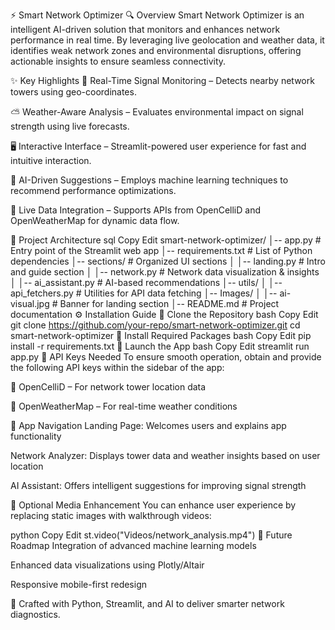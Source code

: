 ⚡ Smart Network Optimizer
🔍 Overview
Smart Network Optimizer is an intelligent AI-driven solution that monitors and enhances network performance in real time. By leveraging live geolocation and weather data, it identifies weak network zones and environmental disruptions, offering actionable insights to ensure seamless connectivity.

✨ Key Highlights
📡 Real-Time Signal Monitoring – Detects nearby network towers using geo-coordinates.

⛅ Weather-Aware Analysis – Evaluates environmental impact on signal strength using live forecasts.

🖥️ Interactive Interface – Streamlit-powered user experience for fast and intuitive interaction.

🤖 AI-Driven Suggestions – Employs machine learning techniques to recommend performance optimizations.

🔗 Live Data Integration – Supports APIs from OpenCelliD and OpenWeatherMap for dynamic data flow.

🧩 Project Architecture
sql
Copy
Edit
smart-network-optimizer/
│-- app.py                  # Entry point of the Streamlit web app
│-- requirements.txt        # List of Python dependencies
│-- sections/               # Organized UI sections
│   │-- landing.py          # Intro and guide section
│   │-- network.py          # Network data visualization & insights
│   │-- ai_assistant.py     # AI-based recommendations
│-- utils/
│   │-- api_fetchers.py     # Utilities for API data fetching
│-- Images/
│   │-- ai-visual.jpg       # Banner for landing section
│-- README.md               # Project documentation
⚙️ Installation Guide
🔽 Clone the Repository
bash
Copy
Edit
git clone https://github.com/your-repo/smart-network-optimizer.git
cd smart-network-optimizer
🧪 Install Required Packages
bash
Copy
Edit
pip install -r requirements.txt
🚀 Launch the App
bash
Copy
Edit
streamlit run app.py
🔐 API Keys Needed
To ensure smooth operation, obtain and provide the following API keys within the sidebar of the app:

🔑 OpenCelliD – For network tower location data

🔑 OpenWeatherMap – For real-time weather conditions

🧭 App Navigation
Landing Page: Welcomes users and explains app functionality

Network Analyzer: Displays tower data and weather insights based on user location

AI Assistant: Offers intelligent suggestions for improving signal strength

🎥 Optional Media Enhancement
You can enhance user experience by replacing static images with walkthrough videos:

python
Copy
Edit
st.video("Videos/network_analysis.mp4")
🧠 Future Roadmap
Integration of advanced machine learning models

Enhanced data visualizations using Plotly/Altair

Responsive mobile-first redesign

🚀 Crafted with Python, Streamlit, and AI to deliver smarter network diagnostics.

